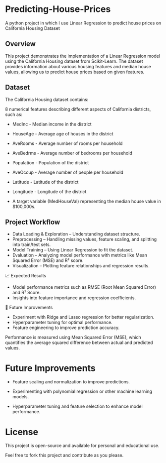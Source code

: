 # Predicting-House-Prices
A python project in which I use Linear Regression to predict house prices on California Housing Dataset

## Overview
This project demonstrates the implementation of a Linear Regression model using the California Housing dataset from Scikit-Learn. The dataset provides information about various housing features and median house values, allowing us to predict house prices based on given features.

## Dataset
The California Housing dataset contains:

8 numerical features describing different aspects of California districts, such as:

- MedInc - Median income in the district

- HouseAge - Average age of houses in the district

- AveRooms - Average number of rooms per household

- AveBedrms - Average number of bedrooms per household

- Population - Population of the district

- AveOccup - Average number of people per household

- Latitude - Latitude of the district

- Longitude - Longitude of the district

- A target variable (MedHouseVal) representing the median house value in $100,000s.

##  Project Workflow
- Data Loading & Exploration – Understanding dataset structure.
- Preprocessing – Handling missing values, feature scaling, and splitting into train/test sets.
- Model Training – Using Linear Regression to fit the dataset.
- Evaluation – Analyzing model performance with metrics like Mean Squared Error (MSE) and R² score.
- Visualization – Plotting feature relationships and regression results.

📈 Expected Results
- Model performance metrics such as RMSE (Root Mean Squared Error) and R² Score.
- Insights into feature importance and regression coefficients.

🔮 Future Improvements
- Experiment with Ridge and Lasso regression for better regularization.
- Hyperparameter tuning for optimal performance.
- Feature engineering to improve prediction accuracy.

Performance is measured using Mean Squared Error (MSE), which quantifies the average squared difference between actual and predicted values.

# Future Improvements
- Feature scaling and normalization to improve predictions.

- Experimenting with polynomial regression or other machine learning models.

- Hyperparameter tuning and feature selection to enhance model performance.

# License
This project is open-source and available for personal and educational use.


Feel free to fork this project and contribute as you please.
